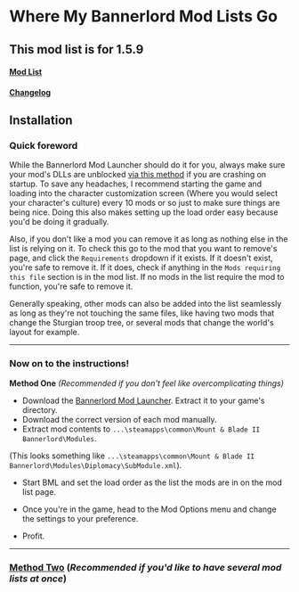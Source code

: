 # Where My Bannerlord Mod Lists Go

## **This mod list is for 1.5.9**

#### [Mod List]
[Mod list]: https://github.com/ButAScratch/BannerlordModlists/blob/Gohandhi-Modified/MODLIST.md

#### [Changelog]
[Changelog]:https://github.com/ButAScratch/BannerlordModlists/blob/Gohandhi-Modified/CHANGELOG.md


## Installation

### Quick foreword

[via this method]: https://redd.it/g0korl

While the Bannerlord Mod Launcher should do it for you, always make sure your mod's DLLs are unblocked [via this method] if you are crashing on startup.
To save any headaches, I recommend starting the game and loading into the character customization screen (Where you would select your character's culture) every 10 mods or so just to make sure things are being nice. Doing this also makes setting up the load order easy because you'd be doing it gradually.

Also, if you don't like a mod you can remove it as long as nothing else in the list is relying on it. To check this go to the mod that you want to remove's page, and click the `Requirements` dropdown if it exists. If it doesn't exist, you're safe to remove it. If it does, check if anything in the `Mods requiring this file` section is in the mod list. If no mods in the list require the mod to function, you're safe to remove it.

Generally speaking, other mods can also be added into the list seamlessly as long as they're not touching the same files, like having two mods that change the Sturgian troop tree, or several mods that change the world's layout for example.  

---

### Now on to the instructions!
**Method One** *(Recommended if you don't feel like overcomplicating things)*

[Bannerlord Mod Launcher]: https://www.nexusmods.com/mountandblade2bannerlord/mods/265


- Download the [Bannerlord Mod Launcher]. Extract it to your game's directory.
- Download the correct version of each mod manually.
- Extract mod contents to `...\steamapps\common\Mount & Blade II Bannerlord\Modules`. 

(This looks something like `...\steamapps\common\Mount & Blade II Bannerlord\Modules\Diplomacy\SubModule.xml`).

- Start BML and set the load order as the list the mods are in on the mod list page. 

- Once you're in the game, head to the Mod Options menu and change the settings to your preference.

- Profit.

--- 

[Method Two]: https://github.com/ButAScratch/BannerlordModlists/wiki/Installation-Method-Two
### **[Method Two]** (*Recommended if you'd like to have several mod lists at once*)
